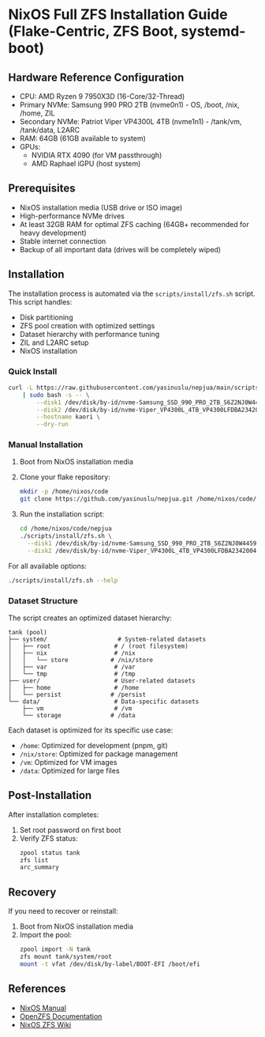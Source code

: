 # NixOS Full ZFS Installation Guide (Flake-Centric, ZFS Boot, systemd-boot)

## Hardware Reference Configuration

- CPU: AMD Ryzen 9 7950X3D (16-Core/32-Thread)
- Primary NVMe: Samsung 990 PRO 2TB (nvme0n1) - OS, /boot, /nix, /home, ZIL
- Secondary NVMe: Patriot Viper VP4300L 4TB (nvme1n1) - /tank/vm, /tank/data,
  L2ARC
- RAM: 64GB (61GB available to system)
- GPUs:
  - NVIDIA RTX 4090 (for VM passthrough)
  - AMD Raphael iGPU (host system)

## Prerequisites

- NixOS installation media (USB drive or ISO image)
- High-performance NVMe drives
- At least 32GB RAM for optimal ZFS caching (64GB+ recommended for heavy
  development)
- Stable internet connection
- Backup of all important data (drives will be completely wiped)

## Installation

The installation process is automated via the `scripts/install/zfs.sh` script.
This script handles:

- Disk partitioning
- ZFS pool creation with optimized settings
- Dataset hierarchy with performance tuning
- ZIL and L2ARC setup
- NixOS installation

### Quick Install

```bash
curl -L https://raw.githubusercontent.com/yasinuslu/nepjua/main/scripts/install/zfs.sh \
    | sudo bash -s -- \
        --disk1 /dev/disk/by-id/nvme-Samsung_SSD_990_PRO_2TB_S6Z2NJ0W445911J \
        --disk2 /dev/disk/by-id/nvme-Viper_VP4300L_4TB_VP4300LFDBA234200458 \
        --hostname kaori \
        --dry-run
```

### Manual Installation

1. Boot from NixOS installation media

2. Clone your flake repository:
   ```bash
   mkdir -p /home/nixos/code
   git clone https://github.com/yasinuslu/nepjua.git /home/nixos/code/nepjua
   ```

3. Run the installation script:
   ```bash
   cd /home/nixos/code/nepjua
   ./scripts/install/zfs.sh \
     --disk1 /dev/disk/by-id/nvme-Samsung_SSD_990_PRO_2TB_S6Z2NJ0W445911J \
     --disk2 /dev/disk/by-id/nvme-Viper_VP4300L_4TB_VP4300LFDBA234200458
   ```

For all available options:

```bash
./scripts/install/zfs.sh --help
```

### Dataset Structure

The script creates an optimized dataset hierarchy:

```plaintext
tank (pool)
├── system/                    # System-related datasets
│   ├── root                  # / (root filesystem)
│   ├── nix                   # /nix
│   │   └── store            # /nix/store
│   ├── var                   # /var
│   └── tmp                   # /tmp
├── user/                     # User-related datasets
│   ├── home                  # /home
│   └── persist              # /persist
└── data/                     # Data-specific datasets
    ├── vm                    # /vm
    └── storage              # /data
```

Each dataset is optimized for its specific use case:

- `/home`: Optimized for development (pnpm, git)
- `/nix/store`: Optimized for package management
- `/vm`: Optimized for VM images
- `/data`: Optimized for large files

## Post-Installation

After installation completes:

1. Set root password on first boot
2. Verify ZFS status:
   ```bash
   zpool status tank
   zfs list
   arc_summary
   ```

## Recovery

If you need to recover or reinstall:

1. Boot from NixOS installation media
2. Import the pool:
   ```bash
   zpool import -N tank
   zfs mount tank/system/root
   mount -t vfat /dev/disk/by-label/BOOT-EFI /boot/efi
   ```

## References

- [NixOS Manual](https://nixos.org/manual/nixos/stable/)
- [OpenZFS Documentation](https://openzfs.github.io/openzfs-docs/)
- [NixOS ZFS Wiki](https://nixos.wiki/wiki/ZFS)
